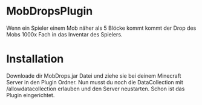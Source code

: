# MobDropsPlugin
Wenn ein Spieler einem Mob näher als 5 Blöcke kommt kommt der Drop des Mobs 1000x Fach in das Inventar des Spielers.
# Installation
Downloade dir MobDrops.jar Datei und ziehe sie bei deinem Minecraft Server in den Plugin Ordner. Nun musst du noch die DataCollection mit /allowdatacollection erlauben und den Server neustarten. Schon ist das Plugin eingerichtet.
